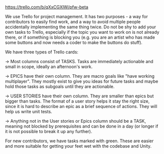 https://trello.com/b/qXxCGXIW/pfw-beta

We use Trello for project management. It has two purposes - a way for contributors to easily find work, and a way to avoid multiple people accidentally implementing the same thing twice. Do not be shy to add your own tasks to Trello, especially if the topic you want to work on is not already there, or if something is blocking you (e.g. you are an artist who has made some buttons and now needs a coder to make the buttons do stuff).

We have three types of Trello cards:

-> Most columns consist of TASKS. Tasks are immediately actionable and small in scope, ideally an afternoon's work. 

-> EPICS have their own column. They are macro goals like "have working multiplayer". They mostly exist to give you ideas for future tasks and maybe hold those tasks as subgoals until they are actionable.

-> USER STORIES have their own column. They are smaller than epics but bigger than tasks. The format of a user story helps it stay the right size, since it is hard to describe an epic as a brief sequence of actions. They will help us write unit tests.

-> Anything not in the User stories or Epics column should be a TASK, meaning not blocked by prerequisites and can be done in a day (or longer if it is not possible to break it up any further).


For new contributors, we have tasks marked with green. These are easier and more suitable for getting your feet wet with the codebase and Unity.

